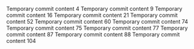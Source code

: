 Temporary commit content 4
Temporary commit content 9
Temporary commit content 16
Temporary commit content 21
Temporary commit content 52
Temporary commit content 60
Temporary commit content 74
Temporary commit content 75
Temporary commit content 77
Temporary commit content 87
Temporary commit content 88
Temporary commit content 104
